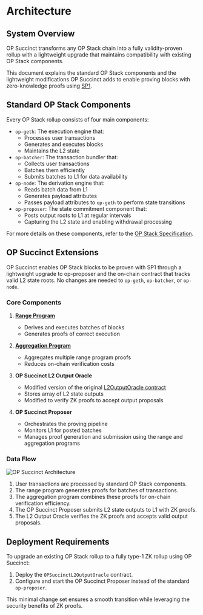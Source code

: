 # Architecture

## System Overview

OP Succinct transforms any OP Stack chain into a fully validity-proven rollup with a lightweight upgrade that maintains compatibility with existing OP Stack components.

This document explains the standard OP Stack components and the lightweight modifications OP Succinct adds to enable proving blocks with zero-knowledge proofs using [SP1](https://docs.succinct.xyz/docs/introduction).

## Standard OP Stack Components

Every OP Stack rollup consists of four main components:

- `op-geth`: The execution engine that:
  - Processes user transactions
  - Generates and executes blocks
  - Maintains the L2 state
- `op-batcher`: The transaction bundler that:
  - Collects user transactions
  - Batches them efficiently
  - Submits batches to L1 for data availability
- `op-node`: The derivation engine that:
  - Reads batch data from L1
  - Generates payload attributes
  - Passes payload attributes to `op-geth` to perform state transitions
- `op-proposer`: The state commitment component that:
  - Posts output roots to L1 at regular intervals
  - Capturing the L2 state and enabling withdrawal processing

For more details on these components, refer to the [OP Stack Specification](https://specs.optimism.io/).

## OP Succinct Extensions

OP Succinct enables OP Stack blocks to be proven with SP1 through a lightweight upgrade to op-proposer and the on-chain contract that tracks valid L2 state roots. No changes are needed to `op-geth`, `op-batcher`, or `op-node`.

### Core Components

1. **[Range Program](/programs/range/src/main.rs)**
   - Derives and executes batches of blocks
   - Generates proofs of correct execution

2. **[Aggregation Program](/programs/aggregation/src/main.rs)**
   - Aggregates multiple range program proofs
   - Reduces on-chain verification costs

3. **OP Succinct L2 Output Oracle**
   - Modified version of the original [L2OutputOracle contract](https://github.com/ethereum-optimism/optimism/blob/3e68cf018d8b9b474e918def32a56d1dbf028d83/packages/contracts-bedrock/src/L1/L2OutputOracle.sol)
   - Stores array of L2 state outputs 
   - Modified to verify ZK proofs to accept output proposals

4. **OP Succinct Proposer**
   - Orchestrates the proving pipeline
   - Monitors L1 for posted batches
   - Manages proof generation and submission using the range and aggregation programs

### Data Flow

![OP Succinct Architecture](./assets/op-succinct-proposer-architecture.jpg)

1. User transactions are processed by standard OP Stack components.
2. The range program generates proofs for batches of transactions.
3. The aggregation program combines these proofs for on-chain verification efficiency.
4. The OP Succinct Proposer submits L2 state outputs to L1 with ZK proofs.
5. The L2 Output Oracle verifies the ZK proofs and accepts valid output proposals.

## Deployment Requirements

To upgrade an existing OP Stack rollup to a fully type-1 ZK rollup using OP Succinct:

1. Deploy the `OPSuccinctL2OutputOracle` contract.
2. Configure and start the OP Succinct Proposer instead of the standard `op-proposer`.

This minimal change set ensures a smooth transition while leveraging the security benefits of ZK proofs.
